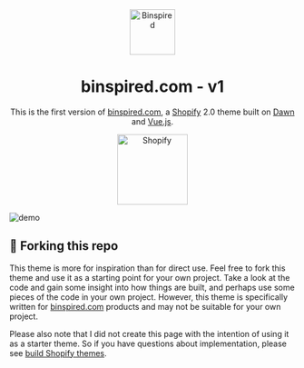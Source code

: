 <div align="center">
  <a href="https://www.binspired.com" target="_blank">
    <img src="https://roberteberhard.com/wp-data/github/binspired_logo.png" width="80" alt="Binspired" />
  </a>
</div>
<h1 align="center">
  binspired.com - v1
</h1>
<p align="center">
This is the first version of <a href="https://www.binspired.com" target="_blank">binspired.com</a>, a <a href="https://www.shopify.com" target="_blank">Shopify</a> 2.0 theme built on <a href="https://github.com/Shopify/dawn" target="_blank">Dawn</a> and <a href="https://github.com/vuejs" target="_blank">Vue.js</a>.
</p>
<p align="center">
  <a href="https://www.shopify.com" target="_blank">
    <img src="https://roberteberhard.com/wp-data/github/binspired_shopify.png" width="124" alt="Shopify" />
  </a>
</p>

![demo](https://roberteberhard.com/wp-data/github/binspired_screen.jpg)

## 🚨 Forking this repo

This theme is more for inspiration than for direct use. Feel free to fork this theme and use it as a starting point for your own project. Take a look at the code and gain some insight into how things are built, and perhaps use some pieces of the code in your own project. However, this theme is specifically written for [binspired.com](https://www.binspired.com) products and may not be suitable for your own project.

Please also note that I did not create this page with the intention of using it as a starter theme. So if you have questions about implementation, please see [build Shopify themes](https://shopify.dev/docs/themes/).